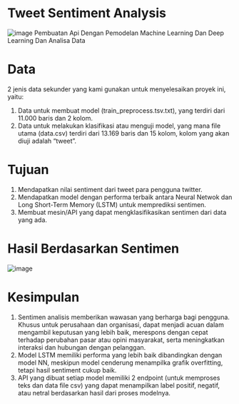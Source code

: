 # Tweet Sentiment Analysis
![image](https://github.com/yapensa/TweetSentimentAnalysis/assets/8088664/366acd2b-9018-45c4-9b21-3f4a01a4a8f0)
Pembuatan Api Dengan Pemodelan Machine Learning Dan Deep Learning Dan Analisa Data

# Data
2 jenis data sekunder yang kami gunakan untuk menyelesaikan proyek ini, yaitu:

1. Data untuk membuat model (train_preprocess.tsv.txt), yang terdiri dari 11.000 baris dan 2 kolom.
2. Data untuk melakukan klasifikasi atau menguji model, yang mana file utama (data.csv) terdiri dari 13.169 baris dan 15 kolom, kolom yang akan diuji adalah “tweet”.

# Tujuan
1. Mendapatkan nilai sentiment dari tweet para pengguna twitter.
2. Mendapatkan model dengan performa terbaik antara Neural Netwok dan Long Short-Term Memory (LSTM) untuk memprediksi sentimen. 
3. Membuat mesin/API yang dapat mengklasifikasikan sentimen dari data yang ada.

# Hasil Berdasarkan Sentimen
![image](https://github.com/yapensa/TweetSentimentAnalysis/assets/8088664/26716029-7c6c-4491-a015-3c7ee4eeef1d)

# Kesimpulan
1. Sentimen analisis memberikan wawasan yang berharga bagi pengguna. Khusus untuk perusahaan dan organisasi, dapat menjadi acuan dalam mengambil keputusan yang lebih baik, merespons dengan cepat terhadap perubahan pasar atau opini masyarakat, serta meningkatkan interaksi dan hubungan dengan pelanggan. 
2. Model LSTM memiliki performa yang lebih baik dibandingkan dengan model NN, meskipun model cenderung menampilka grafik overfitting, tetapi hasil sentiment cukup baik.
3. API yang dibuat setiap model memiliki 2 endpoint (untuk memproses teks dan data file csv) yang dapat menampilkan label positif, negatif, atau netral berdasarkan hasil dari proses modelnya.

